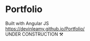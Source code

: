 # Portfolio
Built with Angular JS <br/>
https://devinleamy.github.io/Portfolio/ <br/>
UNDER CONSTRUCTION ⚒
